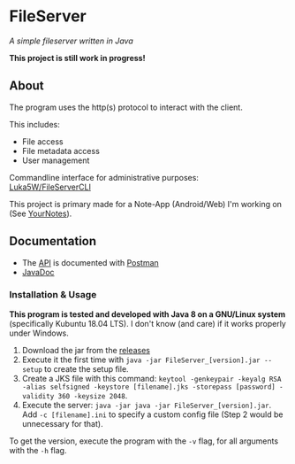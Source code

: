 # FileServer

_A simple fileserver written in Java_

**This project is still work in progress!**

## About

The program uses the http(s) protocol to interact with the client.

This includes:
- File access
- File metadata access
- User management

Commandline interface for administrative purposes:<br />
[Luka5W/FileServerCLI](https://github.com/Luka5W/FileServerCLI)

This project is primary made for a Note-App (Android/Web) I'm working on (See [YourNotes](https://github.com/YourNotes)).

## Documentation

- The [API](https://luka5w.github.io/FileServer/api/FileServer.postman_collection.json) is documented with [Postman](https://www.postman.com)
- [JavaDoc](https://luka5w.github.io/FileServer/javadoc/)

### Installation & Usage

**This program is tested and developed with Java 8 on a GNU/Linux system** (specifically Kubuntu 18.04 LTS). I don't know (and care) if it works properly under Windows.

1. Download the jar from the [releases](/releases/latest)
2. Execute it the first time with `java -jar FileServer_[version].jar --setup` to create the setup file.
3. Create a JKS file with this command: `keytool -genkeypair -keyalg RSA -alias selfsigned -keystore [filename].jks -storepass [password] -validity 360 -keysize 2048`.
4. Execute the server: `java -jar java -jar FileServer_[version].jar`. Add `-c [filename].ini` to specify a custom config file (Step 2 would be unnecessary for that).

To get the version, execute the program with the `-v` flag, for all arguments with the `-h` flag.